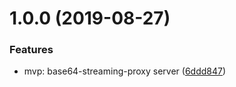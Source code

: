 # 1.0.0 (2019-08-27)


### Features

* mvp: base64-streaming-proxy server ([6ddd847](https://github.com/evanchiu/base64-streaming-proxy/commit/6ddd847))
